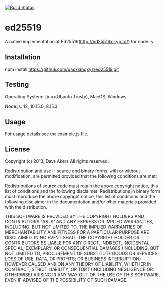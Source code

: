 [![Build Status](https://travis-ci.org/gaoxiangxyz/ed25519.svg?branch=master)](https://travis-ci.org/gaoxiangxyz/ed25519)
# ed25519
A native implementation of Ed25519(http://ed25519.cr.yp.to/) for node.js

## Installation
npm install https://github.com/gaoxiangxyz/ed25519.git

## Testing
Operating System: Linux(Ubuntu Trusty), MacOS, Windows

Node.js: 12, 10.15.0, 8.15.0

## Usage
For usage details see the example.js file.

## License
Copyright (c) 2013, Dave Akers
All rights reserved.

Redistribution and use in source and binary forms, with or without modification, are permitted provided that the following conditions are met:

Redistributions of source code must retain the above copyright notice, this list of conditions and the following disclaimer.
Redistributions in binary form must reproduce the above copyright notice, this list of conditions and the following disclaimer in the documentation and/or other materials provided with the distribution.

THIS SOFTWARE IS PROVIDED BY THE COPYRIGHT HOLDERS AND CONTRIBUTORS "AS IS" AND ANY EXPRESS OR IMPLIED WARRANTIES, INCLUDING, BUT NOT LIMITED TO, THE IMPLIED WARRANTIES OF MERCHANTABILITY AND FITNESS FOR A PARTICULAR PURPOSE ARE DISCLAIMED. IN NO EVENT SHALL THE COPYRIGHT HOLDER OR CONTRIBUTORS BE LIABLE FOR ANY DIRECT, INDIRECT, INCIDENTAL, SPECIAL, EXEMPLARY, OR CONSEQUENTIAL DAMAGES (INCLUDING, BUT NOT LIMITED TO, PROCUREMENT OF SUBSTITUTE GOODS OR SERVICES; LOSS OF USE, DATA, OR PROFITS; OR BUSINESS INTERRUPTION) HOWEVER CAUSED AND ON ANY THEORY OF LIABILITY, WHETHER IN CONTRACT, STRICT LIABILITY, OR TORT (INCLUDING NEGLIGENCE OR OTHERWISE) ARISING IN ANY WAY OUT OF THE USE OF THIS SOFTWARE, EVEN IF ADVISED OF THE POSSIBILITY OF SUCH DAMAGE.
